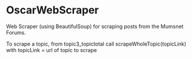 # OscarWebScraper

Web Scraper (using BeautifulSoup) for scraping posts from the Mumsnet Forums.

To scrape a topic, from topic3_topictotal call scrapeWholeTopic(topicLink) with topicLink = url of topic to scrape

